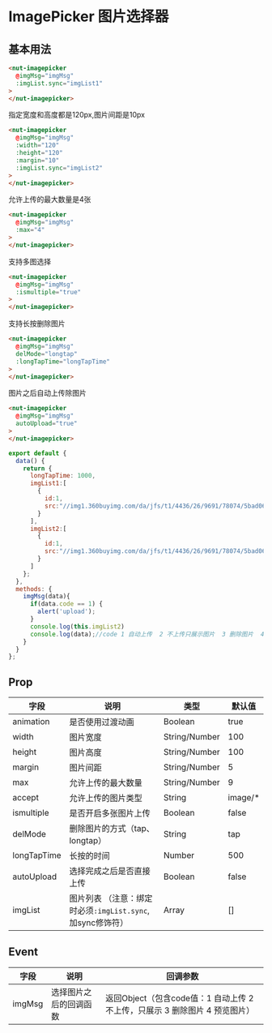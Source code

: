 # ImagePicker 图片选择器

## 基本用法

```html
<nut-imagepicker
  @imgMsg="imgMsg" 
  :imgList.sync="imgList1"
>
</nut-imagepicker>
```

指定宽度和高度都是120px,图片间距是10px

```html
<nut-imagepicker 
  @imgMsg="imgMsg" 
  :width="120" 
  :height="120" 
  :margin="10" 
  :imgList.sync="imgList2"
>
</nut-imagepicker>
```

允许上传的最大数量是4张

```html
<nut-imagepicker 
  @imgMsg="imgMsg" 
  :max="4"
>
</nut-imagepicker>
```

支持多图选择

```html
<nut-imagepicker 
  @imgMsg="imgMsg" 
  :ismultiple="true"
>
</nut-imagepicker>
```

支持长按删除图片

```html
<nut-imagepicker 
  @imgMsg="imgMsg" 
  delMode="longtap"
  :longTapTime="longTapTime"
>
</nut-imagepicker>
```

图片之后自动上传除图片

```html
<nut-imagepicker 
  @imgMsg="imgMsg" 
  autoUpload="true"
>
</nut-imagepicker>
```

```javascript
export default {
  data() {
    return {
      longTapTime: 1000,
      imgList1:[
        {
          id:1,
          src:"//img1.360buyimg.com/da/jfs/t1/4436/26/9691/78074/5bad0668E7ce89ec6/c234b749ae9e7332.jpg"
        }
      ],
      imgList2:[
        {
          id:1,
          src:"//img1.360buyimg.com/da/jfs/t1/4436/26/9691/78074/5bad0668E7ce89ec6/c234b749ae9e7332.jpg"
        }
      ]
    };
  },
  methods: {
    imgMsg(data){
      if(data.code == 1) {
        alert('upload');
      }
      console.log(this.imgList2)
      console.log(data);//code 1 自动上传  2 不上传只展示图片  3 删除图片  4 预览图片
    }
  }
};
```

## Prop

| 字段 | 说明 | 类型 | 默认值
|----- | ----- | ----- | -----
| animation | 是否使用过渡动画 | Boolean | true
| width | 图片宽度 | String/Number | 100
| height | 图片高度 | String/Number | 100
| margin | 图片间距 | String/Number | 5
| max | 允许上传的最大数量 | String/Number | 9
| accept | 允许上传的图片类型 | String | image/*
| ismultiple | 是否开启多张图片上传 | Boolean | false
| delMode | 删除图片的方式（tap、longtap） | String | tap
| longTapTime | 长按的时间 | Number | 500
| autoUpload | 选择完成之后是否直接上传 | Boolean | false
| imgList | 图片列表 （注意：绑定时必须`:imgList.sync`,加sync修饰符） | Array | []

## Event

| 字段 | 说明 | 回调参数
|----- | ----- | -----
| imgMsg | 选择图片之后的回调函数 | 返回Object（包含code值：1 自动上传 2 不上传，只展示 3 删除图片 4 预览图片）
